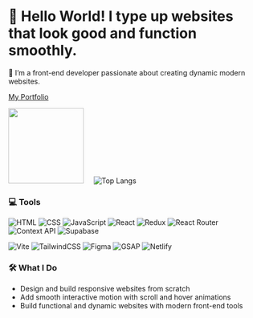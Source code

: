 # 👋 Hello World! I type up websites that look good and function smoothly.

🌿 I’m a front-end developer passionate about creating dynamic modern websites. 

[My Portfolio](https://imluka.netlify.app/)

 <img src="https://media3.giphy.com/media/v1.Y2lkPTc5MGI3NjExaHI2NjgxM2FiMnRoZGNyM2RpeXRyMzZiN3QxaW13aWxibzc0OWloZCZlcD12MV9pbnRlcm5hbF9naWZfYnlfaWQmY3Q9Zw/lJNoBCvQYp7nq/giphy.gif" width="150" height="150"  /> &nbsp;&nbsp;&nbsp; ![Top Langs](https://github-readme-stats.vercel.app/api/top-langs/?username=Lolaaux&layout=compact&theme=radical) 


### 💻 Tools
![HTML](https://img.shields.io/badge/-HTML5-E34F26?style=flat&logo=html5&logoColor=white)
![CSS](https://img.shields.io/badge/-CSS3-1572B6?style=flat&logo=css3)
![JavaScript](https://img.shields.io/badge/-JavaScript-F7DF1E?style=flat&logo=javascript&logoColor=black)
![React](https://img.shields.io/badge/-React-61DAFB?style=flat&logo=react&logoColor=black)
![Redux](https://img.shields.io/badge/-Redux-764ABC?style=flat&logo=redux&logoColor=white)
![React Router](https://img.shields.io/badge/-React%20Router-CA4245?style=flat&logo=react-router&logoColor=white)
![Context API](https://img.shields.io/badge/-Context%20API-61DAFB?style=flat&logo=react&logoColor=black)
![Supabase](https://img.shields.io/badge/-Supabase-3ECF8E?style=flat&logo=supabase&logoColor=white)

![Vite](https://img.shields.io/badge/-Vite-646CFF?style=flat&logo=vite&logoColor=white)
![TailwindCSS](https://img.shields.io/badge/-Tailwind%20CSS-06B6D4?style=flat&logo=tailwindcss&logoColor=white)
![Figma](https://img.shields.io/badge/-Figma-F24E1E?style=flat&logo=figma&logoColor=white)
![GSAP](https://img.shields.io/badge/-GSAP-88CE02?style=flat&logo=greensock&logoColor=white)
![Netlify](https://img.shields.io/badge/-Netlify-00C7B7?style=flat&logo=netlify&logoColor=white)




### 🛠️ What I Do
- Design and build responsive websites from scratch
- Add smooth interactive motion with scroll and hover animations
- Build functional and dynamic websites with modern front-end tools



